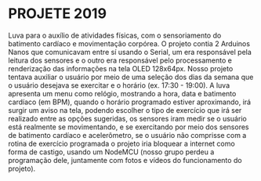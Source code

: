 # PROJETE 2019
Luva para o auxílio de atividades físicas, com o sensoriamento do batimento cardíaco e movimentação corpórea.
O projeto contia 2 Arduinos Nanos que comunicavam entre sí usando o Serial, um era responsável pela leitura dos sensores e o outro era responsável pelo processamento e renderização das informações na tela OLED 128x64px.
Nosso projeto tentava auxiliar o usuário por meio de uma seleção dos dias da semana que o usuário desejava se exercitar e o horário (ex. 17:30 - 19:00).
A luva apresenta um menu como relógio, mostrando a hora, data e batimento cardíaco (em BPM), quando o horário programado estiver aproximando, irá surgir um aviso na tela, podendo escolher o tipo de exercício que irá ser realizado entre as opções sugeridas, os sensores iram medir se o usuário está realmente se movimentando, e se exercitando por meio dos sensores de batimento cardíaco e acelerômetro, se o usuário não comprisse com a rotina de exercício programada o projeto iria bloquear a internet como forma de castigo, usando um NodeMCU (nosso grupo perdeu a programação dele, juntamente com fotos e vídeos do funcionamento do projeto).

